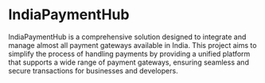 # IndiaPaymentHub
IndiaPaymentHub is a comprehensive solution designed to integrate and manage almost all payment gateways available in India. This project aims to simplify the process of handling payments by providing a unified platform that supports a wide range of payment gateways, ensuring seamless and secure transactions for businesses and developers.
